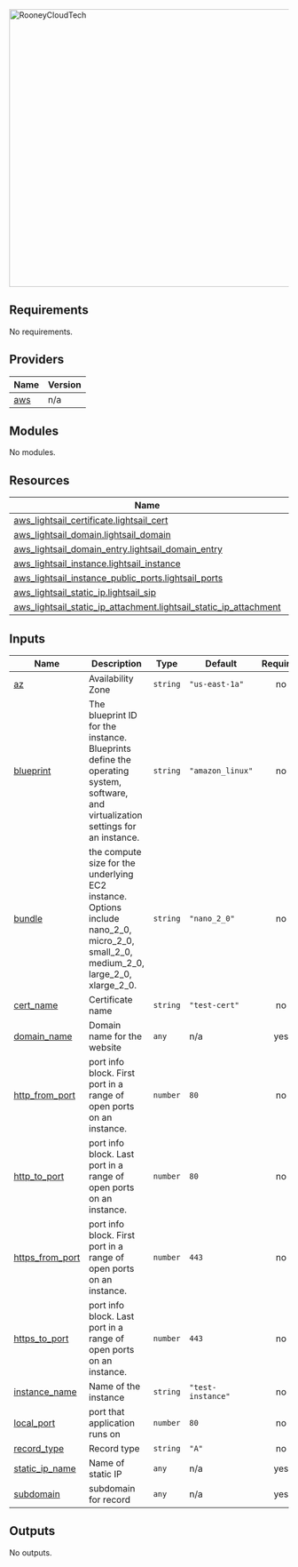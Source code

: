 <img src="https://github.com/Roondel/lightsail_blog_project/assets/115371614/c9dcb3ce-8068-4a0e-9f55-765d8ae9369d" alt="RooneyCloudTech" width="1024" height="500" /> 
 
 ## Requirements

No requirements.

## Providers

| Name | Version |
|------|---------|
| <a name="provider_aws"></a> [aws](#provider\_aws) | n/a |

## Modules

No modules.

## Resources

| Name | Type |
|------|------|
| [aws_lightsail_certificate.lightsail_cert](https://registry.terraform.io/providers/hashicorp/aws/latest/docs/resources/lightsail_certificate) | resource |
| [aws_lightsail_domain.lightsail_domain](https://registry.terraform.io/providers/hashicorp/aws/latest/docs/resources/lightsail_domain) | resource |
| [aws_lightsail_domain_entry.lightsail_domain_entry](https://registry.terraform.io/providers/hashicorp/aws/latest/docs/resources/lightsail_domain_entry) | resource |
| [aws_lightsail_instance.lightsail_instance](https://registry.terraform.io/providers/hashicorp/aws/latest/docs/resources/lightsail_instance) | resource |
| [aws_lightsail_instance_public_ports.lightsail_ports](https://registry.terraform.io/providers/hashicorp/aws/latest/docs/resources/lightsail_instance_public_ports) | resource |
| [aws_lightsail_static_ip.lightsail_sip](https://registry.terraform.io/providers/hashicorp/aws/latest/docs/resources/lightsail_static_ip) | resource |
| [aws_lightsail_static_ip_attachment.lightsail_static_ip_attachment](https://registry.terraform.io/providers/hashicorp/aws/latest/docs/resources/lightsail_static_ip_attachment) | resource |

## Inputs

| Name | Description | Type | Default | Required |
|------|-------------|------|---------|:--------:|
| <a name="input_az"></a> [az](#input\_az) | Availability Zone | `string` | `"us-east-1a"` | no |
| <a name="input_blueprint"></a> [blueprint](#input\_blueprint) | The blueprint ID for the instance. Blueprints define the operating system, software, and virtualization settings for an instance. | `string` | `"amazon_linux"` | no |
| <a name="input_bundle"></a> [bundle](#input\_bundle) | the compute size for the underlying EC2 instance. Options include nano\_2\_0, micro\_2\_0, small\_2\_0, medium\_2\_0, large\_2\_0, xlarge\_2\_0. | `string` | `"nano_2_0"` | no |
| <a name="input_cert_name"></a> [cert\_name](#input\_cert\_name) | Certificate name | `string` | `"test-cert"` | no |
| <a name="input_domain_name"></a> [domain\_name](#input\_domain\_name) | Domain name for the website | `any` | n/a | yes |
| <a name="input_http_from_port"></a> [http\_from\_port](#input\_http\_from\_port) | port info block. First port in a range of open ports on an instance. | `number` | `80` | no |
| <a name="input_http_to_port"></a> [http\_to\_port](#input\_http\_to\_port) | port info block. Last port in a range of open ports on an instance. | `number` | `80` | no |
| <a name="input_https_from_port"></a> [https\_from\_port](#input\_https\_from\_port) | port info block. First port in a range of open ports on an instance. | `number` | `443` | no |
| <a name="input_https_to_port"></a> [https\_to\_port](#input\_https\_to\_port) | port info block. Last port in a range of open ports on an instance. | `number` | `443` | no |
| <a name="input_instance_name"></a> [instance\_name](#input\_instance\_name) | Name of the instance | `string` | `"test-instance"` | no |
| <a name="input_local_port"></a> [local\_port](#input\_local\_port) | port that application runs on | `number` | `80` | no |
| <a name="input_record_type"></a> [record\_type](#input\_record\_type) | Record type | `string` | `"A"` | no |
| <a name="input_static_ip_name"></a> [static\_ip\_name](#input\_static\_ip\_name) | Name of static IP | `any` | n/a | yes |
| <a name="input_subdomain"></a> [subdomain](#input\_subdomain) | subdomain for record | `any` | n/a | yes |

## Outputs

No outputs.
